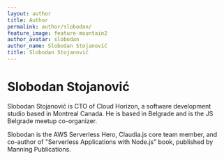 ```yaml
---
layout: author
title: Author
permalink: author/slobodan/
feature_image: feature-mountain2
author_avatar: slobodan
author_name: Slobodan Stojanović
title: Slobodan Stojanović
---
```


# Slobodan Stojanović

Slobodan Stojanović is CTO of Cloud Horizon, a software development studio based in Montreal Canada. He is based in Belgrade and is the JS Belgrade meetup co-organizer.

Slobodan is the AWS Serverless Hero, Claudia.js core team member, and co-author of "Serverless Applications with Node.js" book, published by Manning Publications.